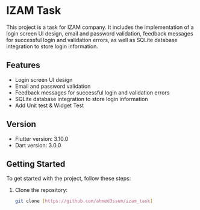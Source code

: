 # IZAM Task

This project is a task for IZAM company. It includes the implementation of a login screen UI design, email and password validation, feedback messages for successful login and validation errors, as well as SQLite database integration to store login information.

## Features

- Login screen UI design
- Email and password validation
- Feedback messages for successful login and validation errors
- SQLite database integration to store login information
- Add Unit test & Widget Test 

## Version

- Flutter version: 3.10.0
- Dart version: 3.0.0

## Getting Started

To get started with the project, follow these steps:

1. Clone the repository:

   ```bash
   git clone [https://github.com/ahmed3ssem/izam_task]

